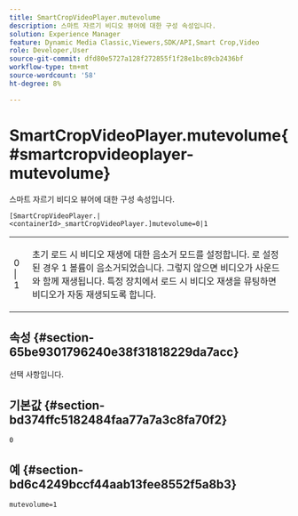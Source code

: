 ```yaml
---
title: SmartCropVideoPlayer.mutevolume
description: 스마트 자르기 비디오 뷰어에 대한 구성 속성입니다.
solution: Experience Manager
feature: Dynamic Media Classic,Viewers,SDK/API,Smart Crop,Video
role: Developer,User
source-git-commit: dfd80e5727a128f272855f1f28e1bc89cb2436bf
workflow-type: tm+mt
source-wordcount: '58'
ht-degree: 8%

---
```


# SmartCropVideoPlayer.mutevolume{#smartcropvideoplayer-mutevolume}

스마트 자르기 비디오 뷰어에 대한 구성 속성입니다.

`[SmartCropVideoPlayer.|<containerId>_smartCropVideoPlayer.]mutevolume=0|1`

<table id="table_2A4F898BBF88417DB0834B7F78637F5D"> 
 <tbody> 
  <tr> 
   <td colname="col1"> <p> <span class="codeph"> 0 | 1 </span> </p> </td> 
   <td colname="col2"> <p> 초기 로드 시 비디오 재생에 대한 음소거 모드를 설정합니다. 로 설정된 경우 <span class="codeph"> 1 </span> 볼륨이 음소거되었습니다. 그렇지 않으면 비디오가 사운드와 함께 재생됩니다. 특정 장치에서 로드 시 비디오 재생을 뮤팅하면 비디오가 자동 재생되도록 합니다. </p> </td> 
  </tr> 
 </tbody> 
</table>

## 속성 {#section-65be9301796240e38f31818229da7acc}

선택 사항입니다.

## 기본값 {#section-bd374ffc5182484faa77a7a3c8fa70f2}

`0`

## 예 {#section-bd6c4249bccf44aab13fee8552f5a8b3}

`mutevolume=1`
